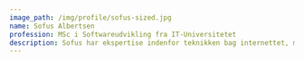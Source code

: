 ```yaml
---
image_path: /img/profile/sofus-sized.jpg
name: Sofus Albertsen
profession: MSc i Softwareudvikling fra IT-Universitetet
description: Sofus har ekspertise indenfor teknikken bag internettet, men har i bredt omfang funderet sin interesse omkring de sociale aspekter af den tekniske udvikling, herunder emner som overvågning, tracking og data.
---
```


